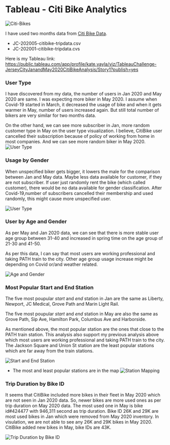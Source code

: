 # Tableau - Citi Bike Analytics

![Citi-Bikes](Images/citi-bike-station-bikes.jpg)

I have used two months data from [Citi Bike Data](https://www.citibikenyc.com/system-data). 

* JC-202005-citibike-tripdata.csv
* JC-202001-citibike-tripdata.cvs

Here is my Tableau link: https://public.tableau.com/app/profile/kate.yayla/viz/TableauChallenge-JerseyCityJanandMay2020CitiBikeAnalysis/Story1?publish=yes

### User Type

I have discovered from my data, the number of users in Jan 2020 and May 2020 are same. I was expecting more biker in May 2020. I assume when Covid-19 started in March, it decreased the usage of bike and when it gets warmer in May, number of users increased again. But still total number of bikers are very similar for two months data. 

On the other hand, we can see more subscriber in Jan, more random customer type in May on the user type visualization. I believe, CitiBike user cancelled their subscription because of policy of working from home in most companies. And we can see more random biker in May 2020. 
![User Type](Images/Usertype.png)

### Usage by Gender

When unspecified biker gets bigger, it lowers the male for the comparison between Jan and May data. Maybe less data available for customer, if they are not subscriber. If user just randomly rent the bike (which called customer), there would be no data available for gender classification. After Covid-19,number of subscribers cancelled their membership and used randomly, this might cause more unspecified user. 

![User Type](Images/UsedbyGender.png)

### User by Age and Gender

As per May and Jan 2020 data, we can see that there is more stable user age group between 31-40 and increased in spring time on the age group of 21-30 and 41-50.

As per this data, I can say that most users are working professional and taking PATH train to the city. Other age group usage increase might be depending on Covid or/and weather related.

![Age and Gender](Images/Userbyageandgender.png)

### Most Popular Start and End Station

The five most poupular *start* and *end* station in Jan are the same as Liberty, Newport, JC Medical, Grove Path and Marin Light Rail. 

The five most poupular *start* and *end* station in May are also the same as Grove Path, Sip Ave, Hamilton Park, Columbus Ave and Harborside. 

As mentioned above, the most popular station are the ones that close to the PATH train station. This analysis also support my previous analysis above which most users are working professional and taking PATH train to the city. The Jackson Square and Union St station are the least popular stations which are far away from the train stations. 

![Start and End Station](Images/MostPopularStartandEndStation.png)

* The most and least popular stations are in the map
![Station Mapping](Images/TheMostPopularandtheleastpopularstationonmap.png)

### Trip Duration by Bike ID 

It seems that CitiBike included more bikes in their fleet in May 2020 which are not seen in Jan 2020 data. So, newer bikes are more used ones as per trip duration on May 2020 data. The most used one in May is bike id#424477 with 946,311 second as trip duration. Bike ID 26K and 29K are most used bikes in Jan which were removed from May 2020 inventory. In visulation, we are not able to see any 26K and 29K bikes in May 2020. CitiBike added new bikes in May, bike IDs are 43K.   

![Trip Duration by Bike ID](Images/TripdurationbyBike.PNG)